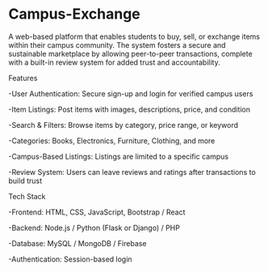 # Campus-Exchange
A web-based platform that enables students to buy, sell, or exchange items within their campus community. The system fosters a secure and sustainable marketplace by allowing peer-to-peer transactions, complete with a built-in review system for added trust and accountability.

Features

-User Authentication: Secure sign-up and login for verified campus users

-Item Listings: Post items with images, descriptions, price, and condition

-Search & Filters: Browse items by category, price range, or keyword

-Categories: Books, Electronics, Furniture, Clothing, and more

-Campus-Based Listings: Listings are limited to a specific campus

-Review System: Users can leave reviews and ratings after transactions to build trust


Tech Stack


-Frontend: HTML, CSS, JavaScript, Bootstrap / React

-Backend: Node.js / Python (Flask or Django) / PHP

-Database: MySQL / MongoDB / Firebase

-Authentication: Session-based login
